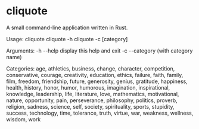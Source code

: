 # cliquote
A small command-line application written in Rust.

Usage:
  cliquote
  cliquote -h
  cliquote -c [category]

  Arguments:
      -h --help        display this help and exit
      -c --category    (with category name)

  Categories:
      age,           athletics,   business,     change,
      character,     competition, conservative, courage,
      creativity,    education,   ethics,       failure,
      faith,         family,      film,         freedom,
      friendship,    future,      generosity,   genius,
      gratitude,     happiness,   health,       history,
      honor,         humor,       humorous,     imagination,
      inspirational, knowledge,   leadership,   life,
      literature,    love,        mathematics,  motivational,
      nature,        opportunity, pain,         perseverance,
      philosophy,    politics,    proverb,      religion,
      sadness,       science,     self,         society,
      spirituality,  sports,      stupidity,    success,
      technology,    time,        tolerance,    truth,
      virtue,        war,         weakness,     wellness,
      wisdom,        work
